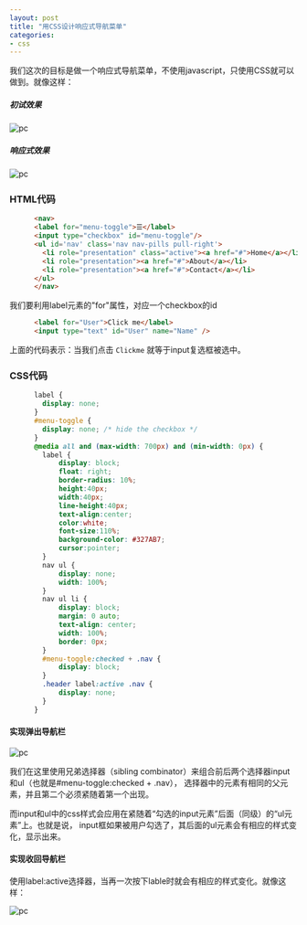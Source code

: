 ```yaml
---
layout: post
title: "用CSS设计响应式导航菜单"
categories:
- css
---
```


我们这次的目标是做一个响应式导航菜单，不使用javascript，只使用CSS就可以做到。就像这样：

##### 初试效果
![pc](http://7xjufd.dl1.z0.glb.clouddn.com/blog6.1.png)


##### 响应式效果
![pc](http://7xjufd.dl1.z0.glb.clouddn.com/blog6.3.png)


### HTML代码

```html
      <nav>
      <label for="menu-toggle">☰</label>
      <input type="checkbox" id="menu-toggle"/>
      <ul id='nav' class='nav nav-pills pull-right'>
        <li role="presentation" class="active"><a href="#">Home</a></li>
        <li role="presentation"><a href="#">About</a></li>
        <li role="presentation"><a href="#">Contact</a></li>
      </ul>
      </nav>
```
我们要利用label元素的"for"属性，对应一个checkbox的id

```html
      <label for="User">Click me</label>
      <input type="text" id="User" name="Name" />
```

上面的代码表示：当我们点击 `Clickme` 就等于input复选框被选中。

### CSS代码

```css
      label {
      	display: none;
      }
      #menu-toggle {
      	display: none; /* hide the checkbox */
      }
      @media all and (max-width: 700px) and (min-width: 0px) {
      	label {
      		display: block;
      		float: right;
      		border-radius: 10%;
      		height:40px;
      		width:40px;
      		line-height:40px;
      		text-align:center;
      		color:white;
      		font-size:110%;
      		background-color: #327AB7;
      		cursor:pointer;
      	}
      	nav ul {
      		display: none;
      		width: 100%;
      	}
      	nav ul li {
      		display: block;
      		margin: 0 auto;
      		text-align: center;
      		width: 100%;
      		border: 0px;
      	}
      	#menu-toggle:checked + .nav {
      		display: block;
      	}
      	.header label:active .nav {
      		display: none;
      	}
      }
```

#### 实现弹出导航栏

![pc](http://7xjufd.dl1.z0.glb.clouddn.com/blog6.2.png)

我们在这里使用兄弟选择器（sibling combinator）来组合前后两个选择器input和ul（也就是#menu-toggle:checked + .nav），
选择器中的元素有相同的父元素，并且第二个必须紧随着第一个出现。

而input和ul中的css样式会应用在紧随着“勾选的input元素”后面（同级）的“ul元素”上。也就是说，
input框如果被用户勾选了，其后面的ul元素会有相应的样式变化，显示出来。


#### 实现收回导航栏
使用label:active选择器，当再一次按下lable时就会有相应的样式变化。就像这样：

![pc](http://7xjufd.dl1.z0.glb.clouddn.com/blog6.3.png)
